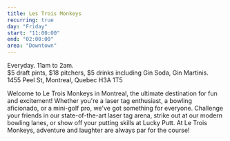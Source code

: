 ```yaml
---
title: Les Trois Monkeys
recurring: true
day: "Friday"
start: "11:00:00"
end: "02:00:00"
area: "Downtown"
---
```


Everyday. 11am to 2am.<br>$5 draft pints, $18 pitchers, $5 drinks including Gin Soda, Gin Martinis.<br>1455 Peel St, Montreal, Quebec H3A 1T5

<!-- more -->

Welcome to Le Trois Monkeys in Montreal, the ultimate destination for fun and excitement! Whether you're a laser tag enthusiast, a bowling aficionado, or a mini-golf pro, we've got something for everyone. Challenge your friends in our state-of-the-art laser tag arena, strike out at our modern bowling lanes, or show off your putting skills at Lucky Putt. At Le Trois Monkeys, adventure and laughter are always par for the course!
